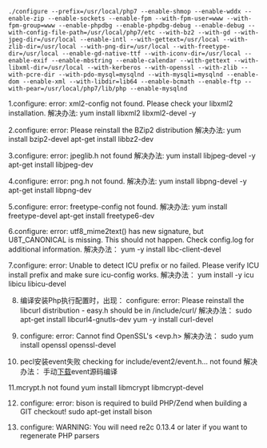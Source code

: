 ```
./configure --prefix=/usr/local/php7 --enable-shmop --enable-wddx --enable-zip --enable-sockets --enable-fpm --with-fpm-user=www --with-fpm-group=www --enable-phpdbg --enable-phpdbg-debug --enable-debug --with-config-file-path=/usr/local/php7/etc --with-bz2 --with-gd --with-jpeg-dir=/usr/local --enable-intl --with-gettext=/usr/local --with-zlib-dir=/usr/local --with-png-dir=/usr/local --with-freetype-dir=/usr/local --enable-gd-native-ttf --with-iconv-dir=/usr/local --enable-exif --enable-mbstring --enable-calendar --with-gettext --with-libxml-dir=/usr/local --with-kerberos --with-openssl --with-zlib --with-pcre-dir --with-pdo-mysql=mysqlnd --with-mysqli=mysqlnd --enable-dom --enable-xml --with-libdir=lib64 --enable-bcmath --enable-ftp --with-pear=/usr/local/php7/lib/php --enable-mysqlnd

```

1.configure: error: xml2-config not found. Please check your libxml2 installation.
  解决办法:
  yum install libxml2 libxml2-devel -y

2.configure: error: Please reinstall the BZip2 distribution
解决办法:
  yum install bzip2-devel
  apt-get install libbz2-dev

3.configure: error: jpeglib.h not found
解决办法:
 yum install libjpeg-devel -y
 apt-get install libjpeg-dev
 
4.configure: error: png.h not found.
解决办法:
 yum install libpng-devel -y
 apt-get install libpng-dev
 
5.configure: error: freetype-config not found.
解决办法:
 yum install  freetype-devel
 apt-get install freetype6-dev

6.configure: error: utf8_mime2text() has new signature, but U8T_CANONICAL is missing. This should not happen. Check config.log for additional information.
解决办法：
 yum -y install libc-client-devel
 
7.configure: error: Unable to detect ICU prefix or no failed. Please verify ICU install prefix and make sure icu-config works.
解决办法：
 yum install -y icu libicu libicu-devel
 
 8. 编译安装Php执行配置时，出现：
   configure: error: Please reinstall the libcurl distribution -
       easy.h should be in <curl-dir>/include/curl/
 解决办法：
 sudo apt-get install libcurl4-gnutls-dev 
 yum -y install curl-devel
 
9. configure: error: Cannot find OpenSSL\'s <evp.h>
 解决办法：
 sudo 
 yum install openssl openssl-devel
 
10. pecl安装event失败 checking for include/event2/event.h... not found
 解决办法：
 手动[下载](https://github.com/expressif/pecl-event-libevent)event源码编译
 
11.mcrypt.h not found
 yum install libmcrypt libmcrypt-devel
 
12. configure: error: bison is required to build PHP/Zend when building a GIT checkout!
 sudo apt-get install bison
 
13. configure: WARNING: You will need re2c 0.13.4 or later if you want to regenerate PHP parsers
